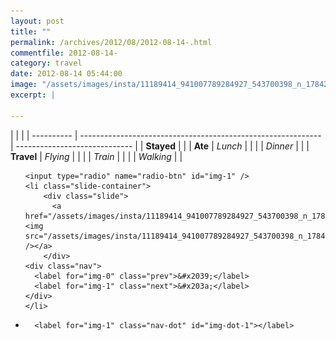 ```yaml
---
layout: post
title: ""
permalink: /archives/2012/08/2012-08-14-.html
commentfile: 2012-08-14-
category: travel
date: 2012-08-14 05:44:00
image: "/assets/images/insta/11189414_941007789284927_543700398_n_17842707151047535.jpg"
excerpt: |
  
---
```


|            |                                                              |
| ---------- | ------------------------------------------------------------ | ----------------------------- |
| **Stayed** |  |
| **Ate**    | _Lunch_                                                      |          |
|            | _Dinner_                                                     |          |
| **Travel** | _Flying_                                                     |          |
|            | _Train_                                                      |          |
|            | _Walking_                                                    |          |





<ul class="slides">

    <input type="radio" name="radio-btn" id="img-1" />
    <li class="slide-container">
        <div class="slide">
          <a href="/assets/images/insta/11189414_941007789284927_543700398_n_17842707151047535.jpg"><img src="/assets/images/insta/11189414_941007789284927_543700398_n_17842707151047535.jpg" /></a>
        </div>
    <div class="nav">
      <label for="img-0" class="prev">&#x2039;</label>
      <label for="img-1" class="next">&#x203a;</label>
    </div>
    </li>
			
<li class="nav-dots">

      <label for="img-1" class="nav-dot" id="img-dot-1"></label>

</li>
</ul>        
             

		